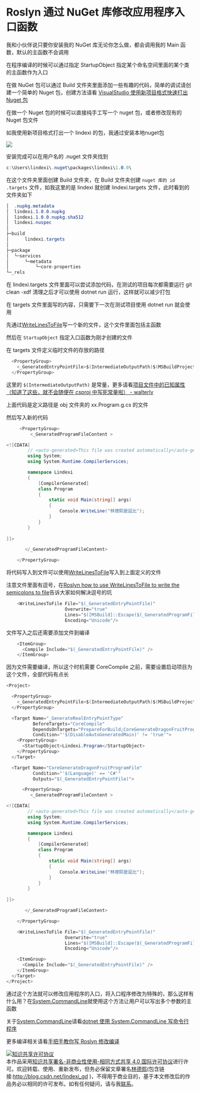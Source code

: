 
# Roslyn 通过 NuGet 库修改应用程序入口函数

我和小伙伴说只要你安装我的 NuGet 库无论你怎么做，都会调用我的 Main 函数，默认的主函数不会调用

<!--more-->


<!-- csdn -->
<!-- 标签：Roslyn,MSBuild,编译器 -->

在程序编译的时候可以通过指定 StartupObject 指定某个命名空间里面的某个类的主函数作为入口

在做 NuGet 包可以通过 Build 文件夹里面添加一些有趣的代码，简单的调试请创建一个简单的 Nuget 包，创建方法请看 [VisualStudio 使用新项目格式快速打出 Nuget 包](https://blog.lindexi.com/post/visualstudio-%E4%BD%BF%E7%94%A8%E6%96%B0%E9%A1%B9%E7%9B%AE%E6%A0%BC%E5%BC%8F%E5%BF%AB%E9%80%9F%E6%89%93%E5%87%BA-nuget-%E5%8C%85 )

在做一个 Nuget 包的时候可以直接纯手工写一个 nuget 包，或者修改现有的 Nuget 包文件

如我使用新项目格式打出一个 lindexi 的包，我通过安装本地nuget包

<!-- ![](image/Roslyn 通过 NuGet 库修改应用程序入口函数/Roslyn 通过 NuGet 库修改应用程序入口函数0.png) -->

![](http://image.acmx.xyz/lindexi%2F2019421164746788)

安装完成可以在用户名的 .nuget 文件夹找到

```csharp
c:\Users\lindexi\.nuget\packages\lindexi\1.0.0\
```

在这个文件夹里面创建 Build 文件夹，在 Build 文件夹创建 `nuget 库的 id .targets` 文件，如我这里的是 lindexi 就创建 lindexi.targets 文件，此时看到的文件夹如下

```csharp
│  .nupkg.metadata
│  lindexi.1.0.0.nupkg
│  lindexi.1.0.0.nupkg.sha512
│  lindexi.nuspec
│
├─build
│      lindexi.targets
│
├─package
│  └─services
│      └─metadata
│          └─core-properties
└─_rels
```

在 lindexi.targets 文件里面可以尝试添加代码，在测试的项目每次都需要运行 git clean -xdf 清理之后才可以使用 dotnet run 运行，这样就可以减少打包

在 targets 文件里面写的内容，只需要下一次在测试项目使用 dotnet run 就会使用

先通过[WriteLinesToFile](https://blog.lindexi.com/post/roslyn-%E4%BD%BF%E7%94%A8-writelinestofile-%E8%A7%A3%E5%86%B3%E5%8F%82%E6%95%B0%E8%BF%87%E9%95%BF%E6%97%A0%E6%B3%95%E4%BC%A0%E5%85%A5 )写一个新的文件，这个文件里面包括主函数

然后在 `StartupObject` 指定入口函数为刚才创建的文件

在 targets 文件定义临时文件的存放的路径

```csharp
  <PropertyGroup>
    <_GeneratedEntryPointFile>$(IntermediateOutputPath)$(MSBuildProjectName).Program.g$(DefaultLanguageSourceExtension)</_GeneratedEntryPointFile>
  </PropertyGroup>
```
 
这里的 `$(IntermediateOutputPath)` 是常量，更多请看[项目文件中的已知属性（知道了这些，就不会随便在 csproj 中写死常量啦） - walterlv](https://blog.walterlv.com/post/known-properties-in-csproj.html )

上面代码是定义路径是 obj 文件夹的 xx.Program.g.cs 的文件

然后写入新的代码

```csharp
     <PropertyGroup>
         <_GeneratedProgramFileContent >

<![CDATA[
        // <auto-generated>This file was created automatically</auto-generated>
        using System;
        using System.Runtime.CompilerServices;

        namespace Lindexi
        {
            [CompilerGenerated]
            class Program
            {
                static void Main(string[] args)
                {
                    Console.WriteLine("林德熙是逗比");
                }
            }
        }
       
]]>

       </_GeneratedProgramFileContent>

    </PropertyGroup>
```

将代码写入到文件可以使用[WriteLinesToFile](https://blog.lindexi.com/post/roslyn-%E4%BD%BF%E7%94%A8-writelinestofile-%E8%A7%A3%E5%86%B3%E5%8F%82%E6%95%B0%E8%BF%87%E9%95%BF%E6%97%A0%E6%B3%95%E4%BC%A0%E5%85%A5 )写入到上面定义的文件

注意文件里面有逗号，在[Roslyn how to use WriteLinesToFile to write the semicolons to file](https://blog.lindexi.com/post/roslyn-how-to-use-writelinestofile-to-write-the-semicolons-to-file )告诉大家如何解决逗号的坑

```csharp
    <WriteLinesToFile File="$(_GeneratedEntryPointFile)"
                      Overwrite="true"
                      Lines="$([MSBuild]::Escape($(_GeneratedProgramFileContent)))"
                      Encoding="Unicode"/>
```

文件写入之后还需要添加文件到编译

```csharp
    <ItemGroup>
      <Compile Include="$(_GeneratedEntryPointFile)" />
    </ItemGroup>
```

因为文件需要编译，所以这个时机需要 CoreCompile 之前，需要设置启动项目为这个文件，全部代码有点长

```csharp
<Project>

  <PropertyGroup>
    <_GeneratedEntryPointFile>$(IntermediateOutputPath)$(MSBuildProjectName).Program.g$(DefaultLanguageSourceExtension)</_GeneratedEntryPointFile>
  </PropertyGroup>

  <Target Name="_GenerateRealEntryPointType"
          BeforeTargets="CoreCompile"
          DependsOnTargets="PrepareForBuild;CoreGenerateDragonFruitProgramFile"
          Condition="'$(DisableAutoGeneratedMain)' != 'true'">
    <PropertyGroup>
      <StartupObject>Lindexi.Program</StartupObject>
    </PropertyGroup>
  </Target>

  <Target Name="CoreGenerateDragonFruitProgramFile"
          Condition="'$(Language)' == 'C#'"
          Outputs="$(_GeneratedEntryPointFile)">

      <PropertyGroup>
         <_GeneratedProgramFileContent >

<![CDATA[
        // <auto-generated>This file was created automatically</auto-generated>
        using System;
        using System.Runtime.CompilerServices;

        namespace Lindexi
        {
            [CompilerGenerated]
            class Program
            {
                static void Main(string[] args)
                {
                    Console.WriteLine("林德熙是逗比");
                }
            }
        }
       
]]>

       </_GeneratedProgramFileContent>

    </PropertyGroup>

    <WriteLinesToFile File="$(_GeneratedEntryPointFile)"
                      Overwrite="true"
                      Lines="$([MSBuild]::Escape($(_GeneratedProgramFileContent)))"
                      Encoding="Unicode"/>

    <ItemGroup>
      <Compile Include="$(_GeneratedEntryPointFile)" />
    </ItemGroup>
  </Target>
</Project>
```

通过这个方法就可以修改应用程序的入口，将入口程序修改为特殊的，那么这样有什么用？在[System.CommandLine](https://github.com/dotnet/command-line-api)就使用这个方法让用户可以写出多个参数的主函数

关于[System.CommandLine](https://github.com/dotnet/command-line-api)请看[dotnet 使用 System.CommandLine 写命令行程序](https://blog.lindexi.com/post/dotnet-%E4%BD%BF%E7%94%A8-system.commandline-%E5%86%99%E5%91%BD%E4%BB%A4%E8%A1%8C%E7%A8%8B%E5%BA%8F )

更多编译相关请看[手把手教你写 Roslyn 修改编译](https://blog.lindexi.com/post/roslyn.html )





<a rel="license" href="http://creativecommons.org/licenses/by-nc-sa/4.0/"><img alt="知识共享许可协议" style="border-width:0" src="https://licensebuttons.net/l/by-nc-sa/4.0/88x31.png" /></a><br />本作品采用<a rel="license" href="http://creativecommons.org/licenses/by-nc-sa/4.0/">知识共享署名-非商业性使用-相同方式共享 4.0 国际许可协议</a>进行许可。欢迎转载、使用、重新发布，但务必保留文章署名[林德熙](http://blog.csdn.net/lindexi_gd)(包含链接:http://blog.csdn.net/lindexi_gd )，不得用于商业目的，基于本文修改后的作品务必以相同的许可发布。如有任何疑问，请与我[联系](mailto:lindexi_gd@163.com)。